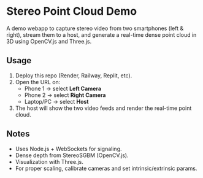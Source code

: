 # Stereo Point Cloud Demo

A demo webapp to capture stereo video from two smartphones (left & right), stream them to a host, and generate a real-time dense point cloud in 3D using OpenCV.js and Three.js.

## Usage
1. Deploy this repo (Render, Railway, Replit, etc).
2. Open the URL on:
   - Phone 1 → select **Left Camera**
   - Phone 2 → select **Right Camera**
   - Laptop/PC → select **Host**
3. The host will show the two video feeds and render the real-time point cloud.

## Notes
- Uses Node.js + WebSockets for signaling.
- Dense depth from StereoSGBM (OpenCV.js).
- Visualization with Three.js.
- For proper scaling, calibrate cameras and set intrinsic/extrinsic params.
